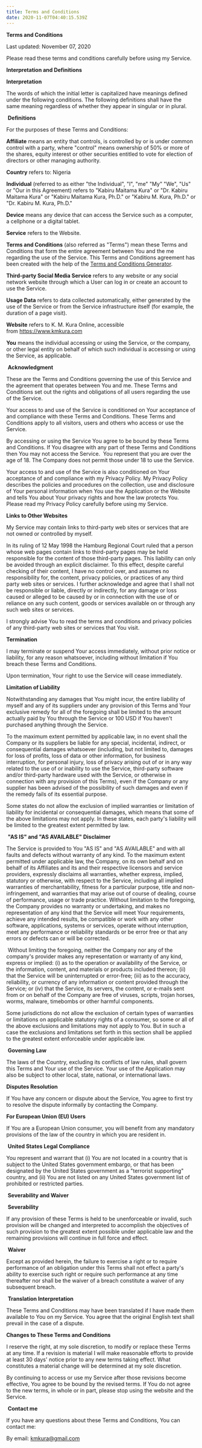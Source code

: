 ```yaml
---
title: Terms and Conditions
date: 2020-11-07T04:40:15.539Z
---
```

**Terms and Conditions**

Last updated: November 07, 2020

Please read these terms and conditions carefully before using my Service.

**Interpretation and Definitions**

**Interpretation**

The words of which the initial letter is capitalized have meanings defined under the following conditions. The following definitions shall have the same meaning regardless of whether they appear in singular or in plural.

 **Definitions**

For the purposes of these Terms and Conditions:

**Affiliate** means an entity that controls, is controlled by or is under common control with a party, where "control" means ownership of 50% or more of the shares, equity interest or other securities entitled to vote for election of directors or other managing authority.

**Country** refers to: Nigeria

**Individual** (referred to as either "the Individual", "I", "me" "My" "We", "Us" or "Our in this Agreement) refers to "Kabiru Maitama Kura" or "Dr. Kabiru Maitama Kura" or "Kabiru Maitama Kura, Ph.D." or "Kabiru M. Kura, Ph.D." or "Dr. Kabiru M. Kura, Ph.D."

**Device** means any device that can access the Service such as a computer, a cellphone or a digital tablet.

**Service** refers to the Website.

**Terms and Conditions** (also referred as "Terms") mean these Terms and Conditions that form the entire agreement between You and the me regarding the use of the Service. This Terms and Conditions agreement has been created with the help of the [Terms and Conditions Generator](https://www.termsfeed.com/terms-conditions-generator/).

**Third-party Social Media Service** refers to any website or any social network website through which a User can log in or create an account to use the Service.

**Usage Data** refers to data collected automatically, either generated by the use of the Service or from the Service infrastructure itself (for example, the duration of a page visit).

**Website** refers to K. M. Kura Online, accessible from <https://www.kmkura.com>

**You** means the individual accessing or using the Service, or the company, or other legal entity on behalf of which such individual is accessing or using the Service, as applicable.

 **Acknowledgment**

These are the Terms and Conditions governing the use of this Service and the agreement that operates between You and me. These Terms and Conditions set out the rights and obligations of all users regarding the use of the Service.

Your access to and use of the Service is conditioned on Your acceptance of and compliance with these Terms and Conditions. These Terms and Conditions apply to all visitors, users and others who access or use the Service.

By accessing or using the Service You agree to be bound by these Terms and Conditions. If You disagree with any part of these Terms and Conditions then You may not access the Service.  You represent that you are over the age of 18. The Company does not permit those under 18 to use the Service.

Your access to and use of the Service is also conditioned on Your acceptance of and compliance with my Privacy Policy. My Privacy Policy describes the policies and procedures on the collection, use and disclosure of Your personal information when You use the Application or the Website and tells You about Your privacy rights and how the law protects You. Please read my Privacy Policy carefully before using my Service.

**Links to Other Websites**

My Service may contain links to third-party web sites or services that are not owned or controlled by myself.

In its ruling of 12 May 1998 the Hamburg Regional Court ruled that a person whose web pages contain links to third-party pages may be held responsible for the content of those third-party pages. This liability can only be avoided through an explicit disclaimer. To this effect, despite careful checking of their content, I have no control over, and assumes no responsibility for, the content, privacy policies, or practices of any third party web sites or services. I further acknowledge and agree that I shall not be responsible or liable, directly or indirectly, for any damage or loss caused or alleged to be caused by or in connection with the use of or reliance on any such content, goods or services available on or through any such web sites or services.

I strongly advise You to read the terms and conditions and privacy policies of any third-party web sites or services that You visit.

**Termination**

I may terminate or suspend Your access immediately, without prior notice or liability, for any reason whatsoever, including without limitation if You breach these Terms and Conditions.

Upon termination, Your right to use the Service will cease immediately.

**Limitation of Liability**

Notwithstanding any damages that You might incur, the entire liability of myself and any of its suppliers under any provision of this Terms and Your exclusive remedy for all of the foregoing shall be limited to the amount actually paid by You through the Service or 100 USD if You haven't purchased anything through the Service.

To the maximum extent permitted by applicable law, in no event shall the Company or its suppliers be liable for any special, incidental, indirect, or consequential damages whatsoever (including, but not limited to, damages for loss of profits, loss of data or other information, for business interruption, for personal injury, loss of privacy arising out of or in any way related to the use of or inability to use the Service, third-party software and/or third-party hardware used with the Service, or otherwise in connection with any provision of this Terms), even if the Company or any supplier has been advised of the possibility of such damages and even if the remedy fails of its essential purpose.

Some states do not allow the exclusion of implied warranties or limitation of liability for incidental or consequential damages, which means that some of the above limitations may not apply. In these states, each party's liability will be limited to the greatest extent permitted by law.

 **"AS IS" and "AS AVAILABLE" Disclaimer**

The Service is provided to You "AS IS" and "AS AVAILABLE" and with all faults and defects without warranty of any kind. To the maximum extent permitted under applicable law, the Company, on its own behalf and on behalf of its Affiliates and its and their respective licensors and service providers, expressly disclaims all warranties, whether express, implied, statutory or otherwise, with respect to the Service, including all implied warranties of merchantability, fitness for a particular purpose, title and non-infringement, and warranties that may arise out of course of dealing, course of performance, usage or trade practice. Without limitation to the foregoing, the Company provides no warranty or undertaking, and makes no representation of any kind that the Service will meet Your requirements, achieve any intended results, be compatible or work with any other software, applications, systems or services, operate without interruption, meet any performance or reliability standards or be error free or that any errors or defects can or will be corrected.

 Without limiting the foregoing, neither the Company nor any of the company's provider makes any representation or warranty of any kind, express or implied: (i) as to the operation or availability of the Service, or the information, content, and materials or products included thereon; (ii) that the Service will be uninterrupted or error-free; (iii) as to the accuracy, reliability, or currency of any information or content provided through the Service; or (iv) that the Service, its servers, the content, or e-mails sent from or on behalf of the Company are free of viruses, scripts, trojan horses, worms, malware, timebombs or other harmful components.

Some jurisdictions do not allow the exclusion of certain types of warranties or limitations on applicable statutory rights of a consumer, so some or all of the above exclusions and limitations may not apply to You. But in such a case the exclusions and limitations set forth in this section shall be applied to the greatest extent enforceable under applicable law.

 **Governing Law**

The laws of the Country, excluding its conflicts of law rules, shall govern this Terms and Your use of the Service. Your use of the Application may also be subject to other local, state, national, or international laws.

**Disputes Resolution**

If You have any concern or dispute about the Service, You agree to first try to resolve the dispute informally by contacting the Company.

**For European Union (EU) Users**

If You are a European Union consumer, you will benefit from any mandatory provisions of the law of the country in which you are resident in.

 **United States Legal Compliance**

You represent and warrant that (i) You are not located in a country that is subject to the United States government embargo, or that has been designated by the United States government as a "terrorist supporting" country, and (ii) You are not listed on any United States government list of prohibited or restricted parties.

 **Severability and Waiver**

 **Severability**

If any provision of these Terms is held to be unenforceable or invalid, such provision will be changed and interpreted to accomplish the objectives of such provision to the greatest extent possible under applicable law and the remaining provisions will continue in full force and effect.

 **Waiver**

Except as provided herein, the failure to exercise a right or to require performance of an obligation under this Terms shall not effect a party's ability to exercise such right or require such performance at any time thereafter nor shall be the waiver of a breach constitute a waiver of any subsequent breach.

 **Translation Interpretation**

These Terms and Conditions may have been translated if I have made them available to You on my Service. You agree that the original English text shall prevail in the case of a dispute.

**Changes to These Terms and Conditions**

I reserve the right, at my sole discretion, to modify or replace these Terms at any time. If a revision is material I will make reasonable efforts to provide at least 30 days' notice prior to any new terms taking effect. What constitutes a material change will be determined at my sole discretion.

By continuing to access or use my Service after those revisions become effective, You agree to be bound by the revised terms. If You do not agree to the new terms, in whole or in part, please stop using the website and the Service.

 **Contact me**

If you have any questions about these Terms and Conditions, You can contact me:

By email: kmkura@gmail.com
